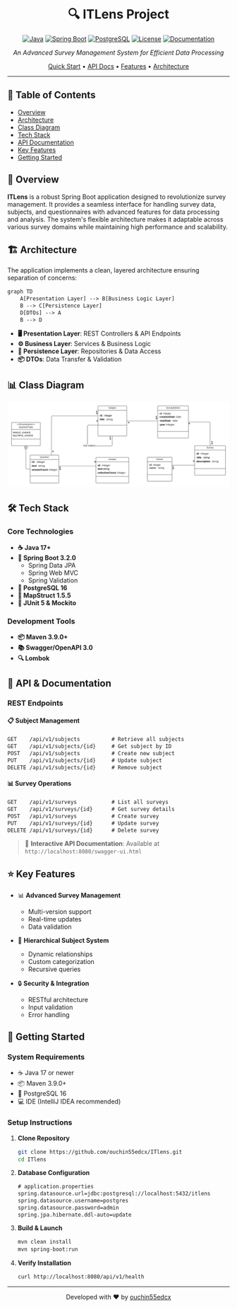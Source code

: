 <div align="center">

# 🔍 ITLens Project

[![Java](https://img.shields.io/badge/Java-17%2B-orange.svg)](https://www.oracle.com/java/)
[![Spring Boot](https://img.shields.io/badge/Spring%20Boot-3.2.0-brightgreen.svg)](https://spring.io/projects/spring-boot)
[![PostgreSQL](https://img.shields.io/badge/PostgreSQL-16.0-blue.svg)](https://www.postgresql.org/)
[![License](https://img.shields.io/badge/License-MIT-yellow.svg)](LICENSE)
[![Documentation](https://img.shields.io/badge/API-Swagger-85EA2D.svg)](swagger-ui.html)

*An Advanced Survey Management System for Efficient Data Processing*

[Quick Start](#-getting-started) • [API Docs](#-api--documentation) • [Features](#-key-features) • [Architecture](#-architecture)

</div>

---

## 📑 Table of Contents
- [Overview](#-overview)
- [Architecture](#-architecture)
- [Class Diagram](#-class-diagram)
- [Tech Stack](#-tech-stack)
- [API Documentation](#-api--documentation)
- [Key Features](#-key-features)
- [Getting Started](#-getting-started)

## 🎯 Overview
**ITLens** is a robust Spring Boot application designed to revolutionize survey management. It provides a seamless interface for handling survey data, subjects, and questionnaires with advanced features for data processing and analysis. The system's flexible architecture makes it adaptable across various survey domains while maintaining high performance and scalability.

## 🏗️ Architecture
The application implements a clean, layered architecture ensuring separation of concerns:

```mermaid
graph TD
    A[Presentation Layer] --> B[Business Logic Layer]
    B --> C[Persistence Layer]
    D[DTOs] --> A
    B --> D
```

- **🖥️ Presentation Layer**: REST Controllers & API Endpoints
- **⚙️ Business Layer**: Services & Business Logic
- **💾 Persistence Layer**: Repositories & Data Access
- **📦 DTOs**: Data Transfer & Validation

## 📊 Class Diagram
![Class Diagram](docs/img.png)

## 🛠️ Tech Stack

### Core Technologies
- **☕ Java 17+**
- **🌱 Spring Boot 3.2.0**
    - Spring Data JPA
    - Spring Web MVC
    - Spring Validation
- **🐘 PostgreSQL 16**
- **🔄 MapStruct 1.5.5**
- **🧪 JUnit 5 & Mockito**

### Development Tools
- **📦 Maven 3.9.0+**
- **📚 Swagger/OpenAPI 3.0**
- **🔍 Lombok**

## 🔌 API & Documentation

### REST Endpoints

#### 📋 Subject Management
```http
GET    /api/v1/subjects          # Retrieve all subjects
GET    /api/v1/subjects/{id}     # Get subject by ID
POST   /api/v1/subjects          # Create new subject
PUT    /api/v1/subjects/{id}     # Update subject
DELETE /api/v1/subjects/{id}     # Remove subject
```

#### 📊 Survey Operations
```http
GET    /api/v1/surveys           # List all surveys
GET    /api/v1/surveys/{id}      # Get survey details
POST   /api/v1/surveys           # Create survey
PUT    /api/v1/surveys/{id}      # Update survey
DELETE /api/v1/surveys/{id}      # Delete survey
```

> 📘 **Interactive API Documentation**: Available at `http://localhost:8080/swagger-ui.html`

## ⭐ Key Features

- 📊 **Advanced Survey Management**
    - Multi-version support
    - Real-time updates
    - Data validation

- 🌳 **Hierarchical Subject System**
    - Dynamic relationships
    - Custom categorization
    - Recursive queries

- 🔒 **Security & Integration**
    - RESTful architecture
    - Input validation
    - Error handling

## 🚀 Getting Started

### System Requirements

- ☕ Java 17 or newer
- 📦 Maven 3.9.0+
- 🐘 PostgreSQL 16
- 💻 IDE (IntelliJ IDEA recommended)

### Setup Instructions

1. **Clone Repository**
   ```bash
   git clone https://github.com/ouchin55edcx/ITlens.git
   cd ITlens
   ```

2. **Database Configuration**
   ```properties
   # application.properties
   spring.datasource.url=jdbc:postgresql://localhost:5432/itlens
   spring.datasource.username=postgres
   spring.datasource.password=admin
   spring.jpa.hibernate.ddl-auto=update
   ```

3. **Build & Launch**
   ```bash
   mvn clean install
   mvn spring-boot:run
   ```

4. **Verify Installation**
   ```bash
   curl http://localhost:8080/api/v1/health
   ```

---

<div align="center">

Developed with ❤️ by [ouchin55edcx](https://github.com/ouchin55edcx)

</div>